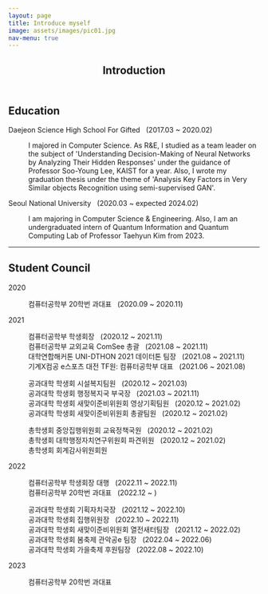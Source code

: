 ```yaml
---
layout: page
title: Introduce myself
image: assets/images/pic01.jpg
nav-menu: true
---
```


<!-- Main -->
<div id="main" class="alt">

<!-- One -->
<section id="one">
	<div class="inner">
		<header class="major">
			<h1>Introduction</h1>
		</header>

<!-- Education -->
<h2 id="content">Education</h2>

<dl>
	<dt>Daejeon Science High School For Gifted &nbsp; (2017.03 ~ 2020.02)</dt>
	<dd>
		<p>I majored in Computer Science. As R&E, I studied as a team leader on the subject of 'Understanding Decision-Making of Neural Networks by Analyzing Their Hidden Responses' under the guidance of Professor Soo-Young Lee, KAIST for a year. Also, I wrote my graduation thesis under the theme of 'Analysis Key Factors in Very Similar objects Recognition using semi-supervised GAN'.</p>
	</dd>
	<dt>Seoul National University &nbsp; (2020.03 ~ expected 2024.02)</dt>
	<dd>
		<p>I am majoring in Computer Science & Engineering. Also, I am an undergraduated intern of Quantum Information and Quantum Computing Lab of Professor Taehyun Kim from 2023.</p>
	</dd>
</dl>

<hr class="major" />

<!-- Student Council -->
<h2 id="content">Student Council</h2>

<dl>
	<dt>2020</dt>
	<dd>
		<p>
			컴퓨터공학부 20학번 과대표 &nbsp; (2020.09 ~ 2020.11)
		</p>
	</dd>
	<dt>2021</dt>
	<dd>
		<p>
			컴퓨터공학부 학생회장 &nbsp; (2020.12 ~ 2021.11)<br/>
			컴퓨터공학부 교외교육 ComSee 총괄 &nbsp; (2021.08 ~ 2021.11)<br/>
			대학연합해커톤 UNI-DTHON 2021 데이터톤 팀장 &nbsp; (2021.08 ~ 2021.11)<br/>
			기계X컴공 e스포츠 대전 TF원: 컴퓨터공학부 대표 &nbsp; (2021.06 ~ 2021.08)
		</p>
		<p>
			공과대학 학생회 시설복지팀원 &nbsp; (2020.12 ~ 2021.03)<br/>
			공과대학 학생회 행정복지국 부국장 &nbsp; (2021.03 ~ 2021.11)<br/>
			공과대학 학생회 새맞이준비위원회 영상기획팀원 &nbsp; (2020.12 ~ 2021.02)<br/>
			공과대학 학생회 새맞이준비위원회 총괄팀원 &nbsp; (2020.12 ~ 2021.02)
		</p>
		<p>
			총학생회 중앙집행위원회 교육정책국원 &nbsp; (2020.12 ~ 2021.02)<br/>
			총학생회 대학행정자치연구위원회 파견위원 &nbsp; (2020.12 ~ 2021.02)<br/>
			총학생회 회계감사위원회원<br/>
		</p>
	</dd>
	<dt>2022</dt>
	<dd>
		<span class="image right"><img src="{% link assets/images/student_council.jpg %}" alt="" /></span>
		<p>
			컴퓨터공학부 학생회장 대행 &nbsp; (2022.11 ~ 2022.11)<br/>
			컴퓨터공학부 20학번 과대표 &nbsp; (2022.12 ~ )<br/>
		</p>
		<p>
			공과대학 학생회 기획자치국장 &nbsp; (2021.12 ~ 2022.10)<br/>
			공과대학 학생회 집행위원장 &nbsp; (2022.10 ~ 2022.11)<br/>
			공과대학 학생회 새맞이준비위원회 열전새터팀장 &nbsp; (2021.12 ~ 2022.02)<br/>
			공과대학 학생회 봄축제 관악공e 팀장 &nbsp; (2022.04 ~ 2022.06)<br/>
			공과대학 학생회 가을축제 후원팀장 &nbsp; (2022.08 ~ 2022.10)
		</p>
	</dd>
	<dt>2023</dt>
	<dd>
		<p>
			컴퓨터공학부 20학번 과대표<br/>
		</p>
	</dd>
</dl>

</div>
</section>

</div>

